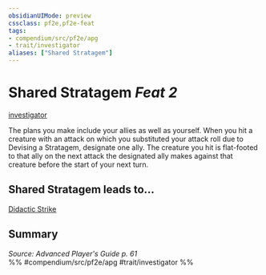 ```yaml
---
obsidianUIMode: preview
cssclass: pf2e,pf2e-feat
tags:
- compendium/src/pf2e/apg
- trait/investigator
aliases: ["Shared Stratagem"]
---
```

# Shared Stratagem  *Feat 2*  
[investigator](rules/traits/investigator-apg.md "Investigator Class Trait")  


The plans you make include your allies as well as yourself. When you hit a creature with an attack on which you substituted your attack roll due to Devising a Stratagem, designate one ally. The creature you hit is flat-footed to that ally on the next attack the designated ally makes against that creature before the start of your next turn.

## Shared Stratagem leads to...

[Didactic Strike](compendium/feats/didactic-strike-apg.md)

## Summary

*Source: Advanced Player's Guide p. 61*  
%% #compendium/src/pf2e/apg #trait/investigator %%